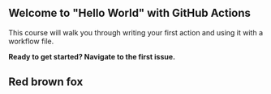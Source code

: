 ## Welcome to "Hello World" with GitHub Actions

This course will walk you through writing your first action and using it with a workflow file. 

**Ready to get started? Navigate to the first issue.**

## Red brown fox

